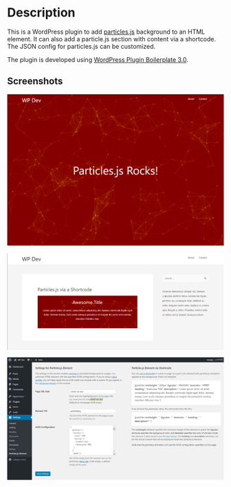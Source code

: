 # Description

This is a WordPress plugin to add [particles.js](https://vincentgarreau.com/particles.js/) background to an HTML element. It can also add a particle.js section with content via a shortcode. The JSON config for particles.js can be customized.

The plugin is developed using [WordPress Plugin Boilerplate 3.0](https://github.com/DevinVinson/WordPress-Plugin-Boilerplate).

## Screenshots

![Full width full height background with particles.js](assets/screenshot-1.png)

![Particles.js element with content via a shortcode](assets/screenshot-2.png)

![Plugin settings page](assets/screenshot-3.png)